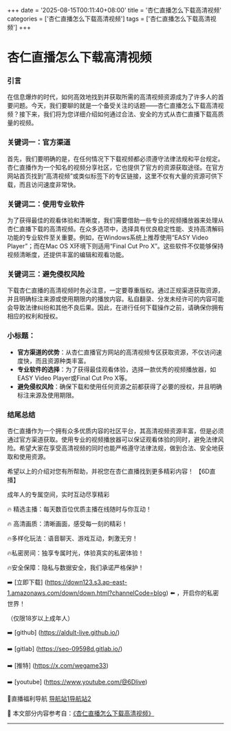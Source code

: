 +++
date = '2025-08-15T00:11:40+08:00'
title = '杏仁直播怎么下载高清视频'
categories = ['杏仁直播怎么下载高清视频']
tags = ['杏仁直播怎么下载高清视频']
+++

# 杏仁直播怎么下载高清视频

### 引言

在信息爆炸的时代，如何高效地找到并获取所需的高清视频资源成为了许多人的首要问题。今天，我们要聊的就是一个备受关注的话题——杏仁直播怎么下载高清视频？接下来，我们将为您详细介绍如何通过合法、安全的方式从杏仁直播下载高质量的视频。

### 关键词一：官方渠道

首先，我们要明确的是，在任何情况下下载视频都必须遵守法律法规和平台规定。杏仁直播作为一个知名的视频分享社区，它也提供了官方的资源获取途径。在官方网站首页找到“高清视频”或类似标签下的专区链接，这里不仅有大量的资源可供下载，而且访问速度非常快。

### 关键词二：使用专业软件

为了获得最佳的观看体验和清晰度，我们需要借助一些专业的视频播放器来处理从杏仁直播下载的高清视频。在众多选项中，选择具有优良稳定性能、支持高清解码功能的专业软件至关重要。例如，在Windows系统上推荐使用“EASY Video Player”；而在Mac OS X环境下则适用“Final Cut Pro X”。这些软件不仅能够保持视频清晰度，还提供丰富的编辑和观看功能。

### 关键词三：避免侵权风险

下载杏仁直播的高清视频时务必注意，一定要尊重版权。通过正规渠道获取资源，并且明确标注来源或使用期限内的播放内容。私自翻录、分发未经许可的内容可能会导致法律纠纷和其他不良后果。因此，在进行任何下载操作之前，请确保你拥有相应的权利和授权。

### 小标题：

- **官方渠道的优势**：从杏仁直播官方网站的高清视频专区获取资源，不仅访问速度快，而且资源种类丰富。
- **专业软件的选择**：为了获得最佳观看体验，选择一款优秀的视频播放器，如EASY Video Player或Final Cut Pro X等。
- **避免侵权风险**：确保下载和使用任何资源之前都获得了必要的授权，并且明确标注来源及使用期限。

### 结尾总结

杏仁直播作为一个拥有众多优质内容的社区平台，其高清视频资源丰富，但是必须通过官方渠道获取。使用专业的视频播放器可以保证观看体验的同时，避免法律风险。希望大家在享受高清视频的同时也能严格遵守法律法规，做到合法、安全地获取和使用资源。

希望以上的介绍对您有所帮助，并祝您在杏仁直播找到更多精彩内容！
【6D直播】

 成年人的专属空间，实时互动尽享精彩

🔥 精选主播：每天数百位优质主播在线随时与你互动！

🔥 高清画质：清晰画面，感受每一刻的精彩！

🔥多样化玩法：语音聊天、游戏互动，刺激无穷！

🔥私密房间：独享专属时光，体验真实的私密体验！

🔥安全保障：隐私与数据安全，我们承诺严格保护！

➡️ [立即下载] (https://down123.s3.ap-east-1.amazonaws.com/down/down.html?channelCode=blog) ⬅️ ，开启你的私密世界！

 （仅限18岁以上成年人）

➡️ [github] (https://aldult-live.github.io/)

➡️ [gitlab] (https://seo-09598d.gitlab.io/)

➡️ [推特] (https://x.com/wegame33)

➡️ [youtube] (https://www.youtube.com/@6Dlive)

🔞直播福利导航   [导航站1](https://webstack-86085a.gitlab.io/)[导航站2](https://onlygit123-2.github.io/)

📘 本文部分内容参考自：[《杏仁直播怎么下载高清视频》](https://webstack-hugo-15.pages.dev/)

---
